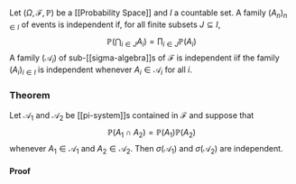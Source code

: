 Let $(\Omega,\mathcal{F},\mathbb{P})$ be a [[Probability Space]] and $I$ a countable set. 
A family $(A_{n})_{n\in I}$ of events is independent if, for all finite subsets $J\subseteq I$,
$$
\mathbb{P}\left( \bigcap_{i\in J}A_{i} \right)=\prod_{i\in J}\mathbb{P}(A_{i})
$$
A family $(\mathcal{A}_{i})$ of sub-[[sigma-algebra]]s of $\mathcal{F}$ is independent iif the family $(A_{i})_{i\in I}$ is independent whenever $A_{i}\in \mathcal{A}_{i}$ for all $i$.

### Theorem
Let $\mathcal{A}_{1}$ and $\mathcal{A}_{2}$ be [[pi-system]]s contained in $\mathcal{F}$ and suppose that 
$$
\mathbb{P}(A_{1}\cap A_{2})=\mathbb{P}(A_{1})\mathbb{P}(A_{2})
$$
whenever $A_{1}\in \mathcal{A}_{1}$ and $A_{2}\in \mathcal{A}_{2}$.
Then $\sigma(\mathcal{A_{1}})$ and $\sigma(\mathcal{A}_{2})$ are independent.
#### Proof